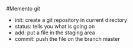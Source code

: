 #Memento git
- init: create a git repository in current directory
- status: tells you what is going on
- add: put a file in the staging area
- commit: push the file on the branch master